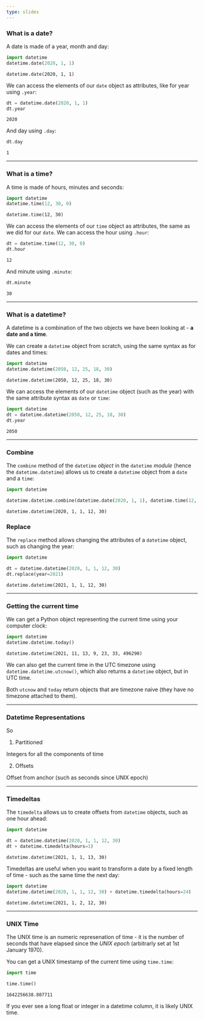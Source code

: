 ```yaml
---
type: slides
---
```



### What is a date?

A date is made of a year, month and day:

```python
import datetime
datetime.date(2020, 1, 1)
```

```out
datetime.date(2020, 1, 1)
```

We can access the elements of our `date` object as attributes, like for year using `.year`:

```python
dt = datetime.date(2020, 1, 1)
dt.year
```

```out
2020
```

And day using `.day`:

```python
dt.day
```

```out
1
```

---


### What is a time?

A time is made of hours, minutes and seconds:

```python
import datetime
datetime.time(12, 30, 0)
```

```out
datetime.time(12, 30)
```

We can access the elements of our `time` object as attributes, the same as we did for our `date`. We can access the hour using `.hour`:

```python
dt = datetime.time(12, 30, 0)
dt.hour
```

```out
12
```

And minute using `.minute`:

```python
dt.minute
```

```out
30
```

---


### What is a datetime?

A datetime is a combination of the two objects we have been looking at - **a date and a time**.

We can create a `datetime` object from scratch, using the same syntax as for dates and times:

```python
import datetime
datetime.datetime(2050, 12, 25, 18, 30)
```

```out
datetime.datetime(2050, 12, 25, 18, 30)
```

We can access the elements of our `datetime` object (such as the year) with the same attribute syntax as `date` or `time`:

```python
import datetime
dt = datetime.datetime(2050, 12, 25, 18, 30)
dt.year
```

```out
2050
```


---

### Combine

The `combine` method of the `datetime` *object* in the `datetime` *module* (hence the `datetime.datetime`) allows us to create a `datetime` object from a `date` and a `time`:

```python
import datetime

datetime.datetime.combine(datetime.date(2020, 1, 1), datetime.time(12, 30))
```

```out
datetime.datetime(2020, 1, 1, 12, 30)
```


### Replace

The `replace` method allows changing the attributes of a `datetime` object, such as changing the year:

```python
import datetime

dt = datetime.datetime(2020, 1, 1, 12, 30)
dt.replace(year=2021)
```

```out
datetime.datetime(2021, 1, 1, 12, 30)
```

---

### Getting the current time

We can get a Python object representing the current time using your computer clock:

```python
import datetime
datetime.datetime.today()
```

```out
datetime.datetime(2021, 11, 13, 9, 23, 33, 496290)
```

We can also get the current time in the UTC timezone using `datetime.datetime.utcnow()`, which also returns a `datetime` object, but in UTC time.

Both `utcnow` and `today` return objects that are timezone naive (they have no timezone attached to them).

---

### Datetime Representations

So

1. Partitioned

Integers for all the components of time

2. Offsets

Offset from anchor (such as seconds since UNIX epoch)


---

### Timedeltas

The `timedelta` allows us to create offsets from `datetime` objects, such as one hour ahead:

```python
import datetime

dt = datetime.datetime(2020, 1, 1, 12, 30)
dt + datetime.timedelta(hours=1)
```

```out
datetime.datetime(2021, 1, 1, 13, 30)
```

Timedeltas are useful when you want to transform a date by a fixed length of time - such as the same time the next day:

```python
import datetime
datetime.datetime(2020, 1, 1, 12, 30) + datetime.timedelta(hours=24)
```

```out
datetime.datetime(2021, 1, 2, 12, 30)
```

---

### UNIX Time

The UNIX time is an numeric represenation of time - it is the number of seconds that have elapsed since the *UNIX epoch* (arbitrarly set at 1st January 1970).

You can get a UNIX timestamp of the current time using `time.time`:

```python
import time

time.time()
```

```out
1642256638.807711
```

If you ever see a long float or integer in a datetime column, it is likely UNIX time.
